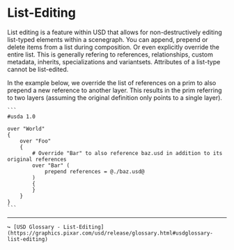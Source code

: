 # List-Editing

List editing is a feature within USD that allows for non-destructively editing list-typed elements within a scenegraph. You can append, prepend or delete items from a list during composition. Or even explicitly override the entire list. This is generally refering to references, relationships, custom metadata, inherits, specializations and variantsets. Attributes of a list-type cannot be list-edited.

In the example below, we override the list of references on a prim to also prepend a new reference to another layer. This results in the prim referring to two layers (assuming the original definition only points to a single layer).

~~~admonish example title="Example list-editing references"
```
#usda 1.0
 
over "World"
{
    over "Foo"
    {
        # Override "Bar" to also reference baz.usd in addition to its original references
        over "Bar" (
            prepend references = @./baz.usd@
        )
        {
        }
    }
}
```
~~~

---

```admonish note title=""
↪ [USD Glossary - List-Editing](https://graphics.pixar.com/usd/release/glossary.html#usdglossary-list-editing)
```